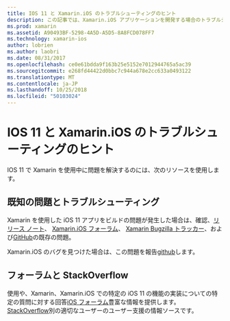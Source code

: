 ```yaml
---
title: IOS 11 と Xamarin.iOS のトラブルシューティングのヒント
description: この記事では、Xamarin.iOS アプリケーションを開発する場合のトラブルシューティングに使用できるリソースについて説明します。 バグの報告について説明します、リリース ノート、Xamarin のリリースのブログ、およびサポート オプション。
ms.prod: xamarin
ms.assetid: A90493BF-5298-4A5D-A5D5-8A8FCD078FF7
ms.technology: xamarin-ios
author: lobrien
ms.author: laobri
ms.date: 08/31/2017
ms.openlocfilehash: ce0e61bdda9f163b25e5152e7012944765a5ac39
ms.sourcegitcommit: e268fd44422d0bbc7c944a678e2cc633a0493122
ms.translationtype: MT
ms.contentlocale: ja-JP
ms.lasthandoff: 10/25/2018
ms.locfileid: "50103024"
---
```

# <a name="troubleshooting-tips-for-ios-11-and-xamarinios"></a>IOS 11 と Xamarin.iOS のトラブルシューティングのヒント

IOS 11 で Xamarin を使用中に問題を解決するのには、次のリソースを使用します。

## <a name="known-issues-and-troubleshooting"></a>既知の問題とトラブルシューティング

Xamarin を使用した iOS 11 アプリをビルドの問題が発生した場合は、確認、[リリース ノート](http://releases.xamarin.com/)、 [Xamarin.iOS フォーラム](https://forums.xamarin.com/categories/ios)、 [Xamarin Bugzilla トラッカー](https://bugzilla.xamarin.com/query.cgi?product=iOS)、および[GitHub](https://github.com/xamarin/xamarin-macios/issues)の既存の問題。

Xamarin.iOS のバグを見つけた場合は、この問題を報告[github](https://github.com/xamarin/xamarin-macios/issues)します。

## <a name="forums-and-stackoverflow"></a>フォーラムと StackOverflow

使用や、Xamarin、Xamarin.iOS での特定の iOS 11 の機能の実装についての特定の質問に対する回答[iOS フォーラム](http://forums.xamarin.com/categories/ios)豊富な情報を提供します。 [StackOverflow](http://stackoverflow.com/search?tab=newest&q=xamarin)別の適切なユーザーのユーザー支援の情報ソースです。
